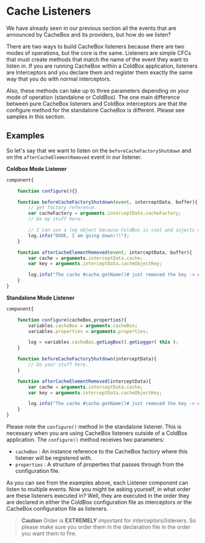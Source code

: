 # Cache Listeners

We have already seen in our previous section all the events that are announced by CacheBox and its providers, but how do we listen?

There are two ways to build CacheBox listeners because there are two modes of operations, but the core is the same. Listeners are simple CFCs that must create methods that match the name of the event they want to listen in. If you are running CacheBox within a ColdBox application, listeners are Interceptors and you declare them and register them exactly the same way that you do with normal interceptors.

Also, these methods can take up to three parameters depending on your mode of operation (standalone or ColdBox). The one main difference between pure CacheBox listeners and ColdBox interceptors are that the configure method for the standalone CacheBox is different. Please see samples in this section.

## Examples

So let's say that we want to listen on the `beforeCacheFactoryShutdown` and on the `afterCacheElementRemoved` event in our listener.

**Coldbox Mode Listener**

```javascript
component{

    function configure(){}

    function beforeCacheFactoryShutdown(event, interceptData, buffer){
        // get factory reference.
        var cacheFactory = arguments.interceptData.cacheFactory;
        // Do my stuff here:

        // I can use a log object because ColdBox is cool and injects one for me already.
        log.info("DUDE, I am going down!!!");
    }

    function afterCacheElementRemoved(event, interceptData, buffer){
        var cache = arguments.interceptData.cache;
        var key = arguments.interceptData.cacheObjectKey;

        log.info("The cache #cache.getName()# just removed the key -> #key#");
    }
}
```

**Standalone Mode Listener**

```javascript
component{

    function configure(cacheBox,properties){
        variables.cacheBox = arguments.cacheBox;
        variables.properties = arguments.properties;

        log = variables.cacheBox.getLogBox().getLogger( this );
    }

    function beforeCacheFactoryShutdown(interceptData){
        // Do your stuff here.
    }

    function afterCacheElementRemoved(interceptData){
        var cache = arguments.interceptData.cache;
        var key = arguments.interceptData.cacheObjectKey;

        log.info("The cache #cache.getName()# just removed the key -> #key#");
    }
}
```

Please note the `configure()` method in the standalone listener. This is necessary when you are using CacheBox listeners outside of a ColdBox application. The `configure()` method receives two parameters:

* `cacheBox` : An instance reference to the CacheBox factory where this listener will be registered with.
* `properties` : A structure of properties that passes through from the configuration file.

As you can see from the examples above, each Listener component can listen to multiple events. Now you might be asking yourself, in what order are these listeners executed in? Well, they are executed in the order they are declared in either the ColdBox configuration file as interceptors or the CacheBox configuration file as listeners.

> **Caution** Order is **EXTREMELY** important for interceptors/listeners. So please make sure you order them in the declaration file in the order you want them to fire.
